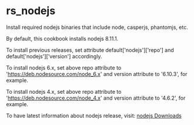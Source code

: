 # rs_nodejs

Install required nodejs binaries that include node, casperjs, phantomjs, etc.

By default, this cookbook installs nodejs 8.11.1. 

To install previous releases, set attribute default['nodejs']['repo'] and default['nodejs']['version'] accordingly.

To install nodejs 6.x, set above repo attribute to 'https://deb.nodesource.com/node_6.x' and version attribute to '6.10.3', for example.

To install nodejs 4.x, set above repo attribute to 'https://deb.nodesource.com/node_4.x' and version attribute to '4.6.2', for example.

To have latest information about nodejs release, visit: [nodejs Downloads](https://nodejs.org/en/download/)
